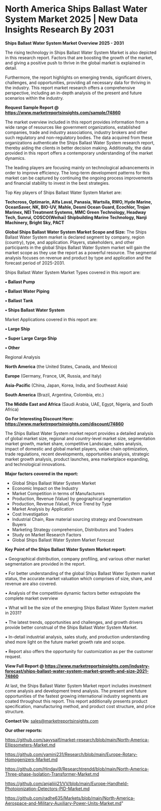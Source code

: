 # North America Ships Ballast Water System Market 2025 | New Data Insights Research By 2031

<Strong> Ships Ballast Water System Market Overview 2025 - 2031</strong>

The rising technology in Ships Ballast Water System Market is also depicted in this research report. Factors that are boosting the growth of the market, and giving a positive push to thrive in the global market is explained in detail.

Furthermore, the report highlights on emerging trends, significant drivers, challenges, and opportunities, providing all necessary data for thriving in the industry. This report market research offers a comprehensive perspective, including an in-depth analysis of the present and future scenarios within the industry.

<strong>Request Sample Report @ <a href=https://www.marketreportsinsights.com/sample/74860>https://www.marketreportsinsights.com/sample/74860</a></strong>

The market overview included in this report provides information from a wide range of resources like government organizations, established companies, trade and industry associations, industry brokers and other such regulatory and non-regulatory bodies. The data acquired from these organizations authenticate the Ships Ballast Water System research report, thereby aiding the clients in better decision making. Additionally, the data provided in this report offers a contemporary understanding of the market dynamics.

The leading players are focusing mainly on technological advancements in order to improve efficiency. The long-term development patterns for this market can be captured by continuing the ongoing process improvements and financial stability to invest in the best strategies.

Top Key players of Ships Ballast Water System Market are:

<strong>Techcross, Optimarin, Alfa Laval, Panasia, Wartsila, RWO, Hyde Marine, OceanSaver, NK, BIO-UV, Mahle, Desmi Ocean Guard, Ecochlor, Trojan Marinex, NEI Treatment Systems, MMC Green Technology, Headway Tech, Sunrui, COSCO(Weihai) Shipbuilding Marine Technology, Nanji Machinery, Bright Sky, PACT</strong>

<strong><b>Global Ships Ballast Water System Market Scope and Size:</b></strong>
The Ships Ballast Water System market is declared segment by company, region (country), type, and application. Players, stakeholders, and other participants in the global Ships Ballast Water System market will gain the market scope as they use the report as a powerful resource. The segmental analysis focuses on revenue and product by type and application and the forecast period of 2025-2031.

Ships Ballast Water System Market Types covered in this report are:

<strong>• Ballast Pump

• Ballast Water Piping

• Ballast Tank

• Ships Ballast Water System</strong>

Market Applications covered in this report are:

<strong>• Large Ship

• Super Large Cargo Ship

• Other</strong> 

Regional Analysis

<strong>North America</strong> (the United States, Canada, and Mexico)

<strong>Europe</strong> (Germany, France, UK, Russia, and Italy)

<strong>Asia-Pacific</strong> (China, Japan, Korea, India, and Southeast Asia)

<strong>South America</strong> (Brazil, Argentina, Colombia, etc.)

<strong>The Middle East and Africa</strong> (Saudi Arabia, UAE, Egypt, Nigeria, and South Africa)

<strong>Go For Interesting Discount Here: <a href=https://www.marketreportsinsights.com/discount/74860>https://www.marketreportsinsights.com/discount/74860</a></strong>

The Ships Ballast Water System market report provides a detailed analysis of global market size, regional and country-level market size, segmentation market growth, market share, competitive Landscape, sales analysis, impact of domestic and global market players, value chain optimization, trade regulations, recent developments, opportunities analysis, strategic market growth analysis, product launches, area marketplace expanding, and technological innovations.

<strong><b>Major factors covered in the report:</b></strong>
<ul>
  <li>Global Ships Ballast Water System Market </li>
  <li>Economic Impact on the Industry</li>
  <li>Market Competition in terms of Manufacturers</li>
  <li>Production, Revenue (Value) by geographical segmentation</li>
  <li>Production, Revenue (Value), Price Trend by Type</li>
  <li>Market Analysis by Application</li>
  <li>Cost Investigation</li>
  <li>Industrial Chain, Raw material sourcing strategy and Downstream Buyers</li>
  <li>Marketing Strategy comprehension, Distributors and Traders</li>
  <li>Study on Market Research Factors</li>
  <li>Global Ships Ballast Water System Market Forecast</li>
</ul>

<strong><b>Key Point of the Ships Ballast Water System Market report:</b></strong>

• Geographical distribution, company profiling, and various other market segmentation are provided in the report.

• For better understanding of the global Ships Ballast Water System market status, the accurate market valuation which comprises of size, share, and revenue are also covered.

• Analysis of the competitive dynamic factors better extrapolate the complete market overview

• What will be the size of the emerging Ships Ballast Water System market in 2031?

• The latest trends, opportunities and challenges, and growth drivers provide better construal of the Ships Ballast Water System Market.

• In-detail industrial analysis, sales study, and production understanding shed more light on the future market growth rate and scope.

• Report also offers the opportunity for customization as per the customer request.

<strong><b>View Full Report @ <a href=https://www.marketreportsinsights.com/industry-forecast/ships-ballast-water-system-market-growth-and-size-2021-74860>https://www.marketreportsinsights.com/industry-forecast/ships-ballast-water-system-market-growth-and-size-2021-74860</a></b></strong>


At last, the Ships Ballast Water System Market report includes investment come analysis and development trend analysis. The present and future opportunities of the fastest growing international industry segments are coated throughout this report. This report additionally presents product specification, manufacturing method, and product cost structure, and price structure.

<strong>Contact Us:</strong>
sales@marketreportsinsights.com

<strong>Our other reports:</strong>

<a href=https://github.com/sayysaif/market-research/blob/main/North-America-Ellipsometers-Market.md>https://github.com/sayysaif/market-research/blob/main/North-America-Ellipsometers-Market.md</a>

<a href=https://github.com/yamini231/Research/blob/main/Europe-Rotary-Homogenizers-Market.md>https://github.com/yamini231/Research/blob/main/Europe-Rotary-Homogenizers-Market.md</a>

<a href=https://github.com/Hindavi9/Researchtrendd/blob/main/North-America-Three-phase-Isolation-Transformer-Market.md>https://github.com/Hindavi9/Researchtrendd/blob/main/North-America-Three-phase-Isolation-Transformer-Market.md</a>

<a href=https://github.com/anjaliiii21/VV/blob/main/Europe-Handheld-Photoionization-Detectors-PID-Market.md>https://github.com/anjaliiii21/VV/blob/main/Europe-Handheld-Photoionization-Detectors-PID-Market.md</a>

<a href=https://github.com/radhe635/Markets/blob/main/North-America-Aerospace-and-Military-Auxiliary-Power-Units-Market.md>https://github.com/radhe635/Markets/blob/main/North-America-Aerospace-and-Military-Auxiliary-Power-Units-Market.md</a>"
